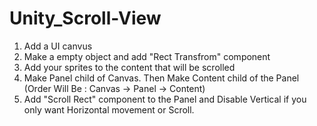# Unity_Scroll-View

1. Add a UI canvus
2. Make a empty object and add "Rect Transfrom" component
3. Add your sprites to the content that will be scrolled
4. Make Panel child of Canvas. Then Make Content child of the Panel (Order Will Be : Canvas -> Panel -> Content)
5. Add "Scroll Rect" component to the Panel and Disable Vertical if you only want Horizontal movement or Scroll.


